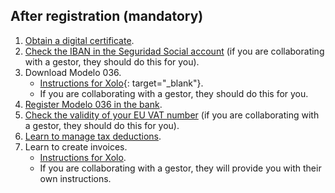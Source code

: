 ## After registration (mandatory)

1. [Obtain a digital certificate](#obtaining-a-digital-certificate).
2. [Check the IBAN in the Seguridad Social account](#risk-of-losing-the-seguridad-social-discount) (if you are
   collaborating with a gestor, they should do this for you).
3. Download Modelo 036.
    - [Instructions for Xolo](https://www.xolo.io/es-en/faq/xolo-spain/category/get-started/article/i-am-already-registered-as-self-employed-where-can-i-find-my){:
      target="_blank"}.
    - If you are collaborating with a gestor, they should do this for you.
4. [Register Modelo 036 in the bank](#registration-of-modelo-036-in-the-bank).
5. [Check the validity of your EU VAT number](#checking-the-validity-of-the-eu-vat-number) (if you are collaborating
   with a gestor, they should do this for you).
6. [Learn to manage tax deductions](#tax-deductions-and-benefits).
7. Learn to create invoices.
    - [Instructions for Xolo](#creating-an-invoice-xolo).
    - If you are collaborating with a gestor, they will provide you with their own instructions.

